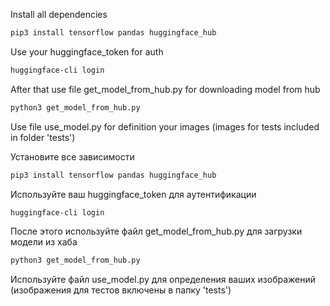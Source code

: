 Install all dependencies
```bash
pip3 install tensorflow pandas huggingface_hub
```
Use your huggingface_token for auth 
```bash
huggingface-cli login
```
After that use file get_model_from_hub.py for downloading model from hub
```bash
python3 get_model_from_hub.py
```
Use file use_model.py for definition your images (images for tests included in folder 'tests')


Установите все зависимости

```bash
pip3 install tensorflow pandas huggingface_hub
```
Используйте ваш huggingface_token для аутентификации 
```bash
huggingface-cli login
```
После этого используйте файл get_model_from_hub.py для загрузки модели из хаба
```bash
python3 get_model_from_hub.py
```
Используйте файл use_model.py для определения ваших изображений (изображения для тестов включены в папку 'tests')
